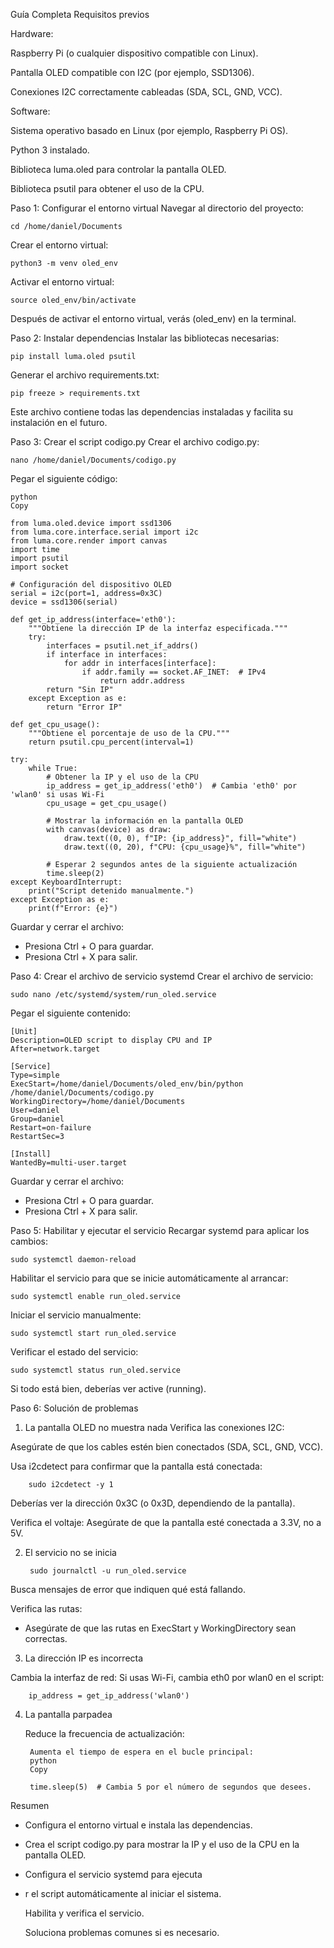 Guía Completa
Requisitos previos

 Hardware:

Raspberry Pi (o cualquier dispositivo compatible con Linux).

Pantalla OLED compatible con I2C (por ejemplo, SSD1306).

Conexiones I2C correctamente cableadas (SDA, SCL, GND, VCC).

Software:

Sistema operativo basado en Linux (por ejemplo, Raspberry Pi OS).

Python 3 instalado.

Biblioteca luma.oled para controlar la pantalla OLED.

Biblioteca psutil para obtener el uso de la CPU.

Paso 1: Configurar el entorno virtual
Navegar al directorio del proyecto:


    cd /home/daniel/Documents

Crear el entorno virtual:

    python3 -m venv oled_env

Activar el entorno virtual:

    source oled_env/bin/activate
Después de activar el entorno virtual, verás (oled_env) en la terminal.

Paso 2: Instalar dependencias
Instalar las bibliotecas necesarias:

    pip install luma.oled psutil

Generar el archivo requirements.txt:

    pip freeze > requirements.txt

Este archivo contiene todas las dependencias instaladas y facilita su instalación en el futuro.

Paso 3: Crear el script codigo.py
Crear el archivo codigo.py:

    nano /home/daniel/Documents/codigo.py

Pegar el siguiente código:

    python
    Copy

    from luma.oled.device import ssd1306
    from luma.core.interface.serial import i2c
    from luma.core.render import canvas
    import time
    import psutil
    import socket

    # Configuración del dispositivo OLED
    serial = i2c(port=1, address=0x3C)
    device = ssd1306(serial)

    def get_ip_address(interface='eth0'):
        """Obtiene la dirección IP de la interfaz especificada."""
        try:
            interfaces = psutil.net_if_addrs()
            if interface in interfaces:
                for addr in interfaces[interface]:
                    if addr.family == socket.AF_INET:  # IPv4
                        return addr.address
            return "Sin IP"
        except Exception as e:
            return "Error IP"

    def get_cpu_usage():
        """Obtiene el porcentaje de uso de la CPU."""
        return psutil.cpu_percent(interval=1)

    try:
        while True:
            # Obtener la IP y el uso de la CPU
            ip_address = get_ip_address('eth0')  # Cambia 'eth0' por 'wlan0' si usas Wi-Fi
            cpu_usage = get_cpu_usage()

            # Mostrar la información en la pantalla OLED
            with canvas(device) as draw:
                draw.text((0, 0), f"IP: {ip_address}", fill="white")
                draw.text((0, 20), f"CPU: {cpu_usage}%", fill="white")

            # Esperar 2 segundos antes de la siguiente actualización
            time.sleep(2)
    except KeyboardInterrupt:
        print("Script detenido manualmente.")
    except Exception as e:
        print(f"Error: {e}")

Guardar y cerrar el archivo:

- Presiona Ctrl + O para guardar.
- Presiona Ctrl + X para salir.

Paso 4: Crear el archivo de servicio systemd
Crear el archivo de servicio:

    sudo nano /etc/systemd/system/run_oled.service

Pegar el siguiente contenido:


    [Unit]
    Description=OLED script to display CPU and IP
    After=network.target

    [Service]
    Type=simple
    ExecStart=/home/daniel/Documents/oled_env/bin/python /home/daniel/Documents/codigo.py
    WorkingDirectory=/home/daniel/Documents
    User=daniel
    Group=daniel
    Restart=on-failure
    RestartSec=3

    [Install]
    WantedBy=multi-user.target

Guardar y cerrar el archivo:
- Presiona Ctrl + O para guardar.
- Presiona Ctrl + X para salir.

Paso 5: Habilitar y ejecutar el servicio
Recargar systemd para aplicar los cambios:

    sudo systemctl daemon-reload

Habilitar el servicio para que se inicie automáticamente al arrancar:

    sudo systemctl enable run_oled.service
Iniciar el servicio manualmente:

    sudo systemctl start run_oled.service

Verificar el estado del servicio:

    sudo systemctl status run_oled.service

Si todo está bien, deberías ver active (running).

Paso 6: Solución de problemas
1. La pantalla OLED no muestra nada
Verifica las conexiones I2C:

Asegúrate de que los cables estén bien conectados (SDA, SCL, GND, VCC).

Usa i2cdetect para confirmar que la pantalla está conectada:

        sudo i2cdetect -y 1

Deberías ver la dirección 0x3C (o 0x3D, dependiendo de la pantalla).

Verifica el voltaje:
Asegúrate de que la pantalla esté conectada a 3.3V, no a 5V.

2. El servicio no se inicia

        sudo journalctl -u run_oled.service
 Busca mensajes de error que indiquen qué está fallando.

Verifica las rutas:

- Asegúrate de que las rutas en ExecStart y WorkingDirectory sean correctas.

3. La dirección IP es incorrecta

Cambia la interfaz de red:
Si usas Wi-Fi, cambia eth0 por wlan0 en el script:

        ip_address = get_ip_address('wlan0')

4. La pantalla parpadea

    Reduce la frecuencia de actualización:

        Aumenta el tiempo de espera en el bucle principal:
        python
        Copy

        time.sleep(5)  # Cambia 5 por el número de segundos que desees.

Resumen

- Configura el entorno virtual e instala las dependencias.
- Crea el script codigo.py para mostrar la IP y el uso de la CPU en la pantalla OLED.

- Configura el servicio systemd para ejecuta
- r el script automáticamente al iniciar el sistema.

    Habilita y verifica el servicio.

    Soluciona problemas comunes si es necesario.
